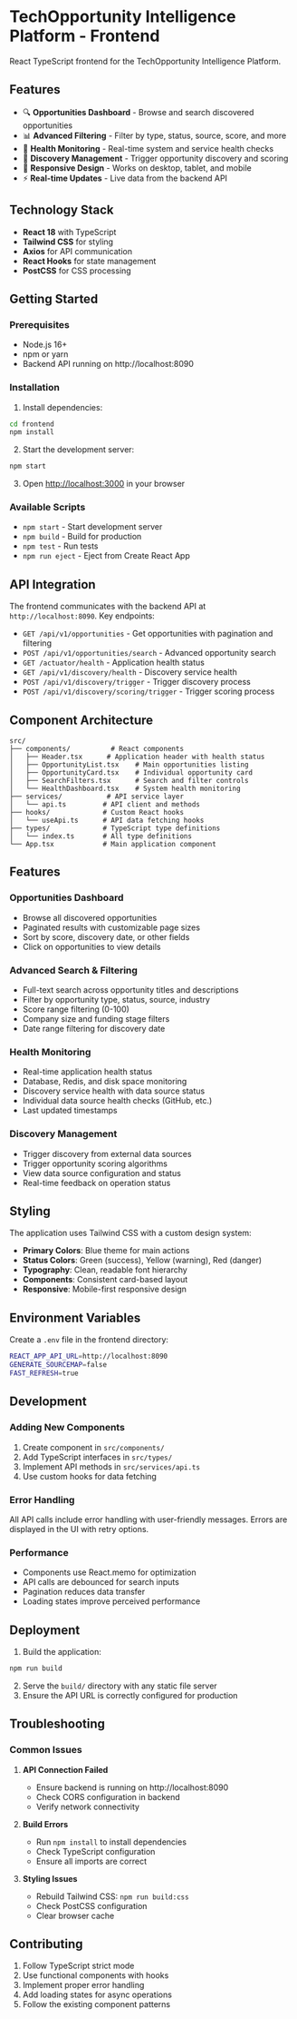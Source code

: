 # TechOpportunity Intelligence Platform - Frontend

React TypeScript frontend for the TechOpportunity Intelligence Platform.

## Features

- 🔍 **Opportunities Dashboard** - Browse and search discovered opportunities
- 📊 **Advanced Filtering** - Filter by type, status, source, score, and more
- 🏥 **Health Monitoring** - Real-time system and service health checks
- 🚀 **Discovery Management** - Trigger opportunity discovery and scoring
- 📱 **Responsive Design** - Works on desktop, tablet, and mobile
- ⚡ **Real-time Updates** - Live data from the backend API

## Technology Stack

- **React 18** with TypeScript
- **Tailwind CSS** for styling
- **Axios** for API communication
- **React Hooks** for state management
- **PostCSS** for CSS processing

## Getting Started

### Prerequisites

- Node.js 16+ 
- npm or yarn
- Backend API running on http://localhost:8090

### Installation

1. Install dependencies:
```bash
cd frontend
npm install
```

2. Start the development server:
```bash
npm start
```

3. Open [http://localhost:3000](http://localhost:3000) in your browser

### Available Scripts

- `npm start` - Start development server
- `npm build` - Build for production
- `npm test` - Run tests
- `npm run eject` - Eject from Create React App

## API Integration

The frontend communicates with the backend API at `http://localhost:8090`. Key endpoints:

- `GET /api/v1/opportunities` - Get opportunities with pagination and filtering
- `POST /api/v1/opportunities/search` - Advanced opportunity search
- `GET /actuator/health` - Application health status
- `GET /api/v1/discovery/health` - Discovery service health
- `POST /api/v1/discovery/trigger` - Trigger discovery process
- `POST /api/v1/discovery/scoring/trigger` - Trigger scoring process

## Component Architecture

```
src/
├── components/          # React components
│   ├── Header.tsx      # Application header with health status
│   ├── OpportunityList.tsx    # Main opportunities listing
│   ├── OpportunityCard.tsx    # Individual opportunity card
│   ├── SearchFilters.tsx      # Search and filter controls
│   └── HealthDashboard.tsx    # System health monitoring
├── services/           # API service layer
│   └── api.ts         # API client and methods
├── hooks/             # Custom React hooks
│   └── useApi.ts      # API data fetching hooks
├── types/             # TypeScript type definitions
│   └── index.ts       # All type definitions
└── App.tsx            # Main application component
```

## Features

### Opportunities Dashboard
- Browse all discovered opportunities
- Paginated results with customizable page sizes
- Sort by score, discovery date, or other fields
- Click on opportunities to view details

### Advanced Search & Filtering
- Full-text search across opportunity titles and descriptions
- Filter by opportunity type, status, source, industry
- Score range filtering (0-100)
- Company size and funding stage filters
- Date range filtering for discovery date

### Health Monitoring
- Real-time application health status
- Database, Redis, and disk space monitoring
- Discovery service health with data source status
- Individual data source health checks (GitHub, etc.)
- Last updated timestamps

### Discovery Management
- Trigger discovery from external data sources
- Trigger opportunity scoring algorithms
- View data source configuration and status
- Real-time feedback on operation status

## Styling

The application uses Tailwind CSS with a custom design system:

- **Primary Colors**: Blue theme for main actions
- **Status Colors**: Green (success), Yellow (warning), Red (danger)
- **Typography**: Clean, readable font hierarchy
- **Components**: Consistent card-based layout
- **Responsive**: Mobile-first responsive design

## Environment Variables

Create a `.env` file in the frontend directory:

```bash
REACT_APP_API_URL=http://localhost:8090
GENERATE_SOURCEMAP=false
FAST_REFRESH=true
```

## Development

### Adding New Components

1. Create component in `src/components/`
2. Add TypeScript interfaces in `src/types/`
3. Implement API methods in `src/services/api.ts`
4. Use custom hooks for data fetching

### Error Handling

All API calls include error handling with user-friendly messages. Errors are displayed in the UI with retry options.

### Performance

- Components use React.memo for optimization
- API calls are debounced for search inputs
- Pagination reduces data transfer
- Loading states improve perceived performance

## Deployment

1. Build the application:
```bash
npm run build
```

2. Serve the `build/` directory with any static file server
3. Ensure the API URL is correctly configured for production

## Troubleshooting

### Common Issues

1. **API Connection Failed**
   - Ensure backend is running on http://localhost:8090
   - Check CORS configuration in backend
   - Verify network connectivity

2. **Build Errors**
   - Run `npm install` to install dependencies
   - Check TypeScript configuration
   - Ensure all imports are correct

3. **Styling Issues**
   - Rebuild Tailwind CSS: `npm run build:css`
   - Check PostCSS configuration
   - Clear browser cache

## Contributing

1. Follow TypeScript strict mode
2. Use functional components with hooks
3. Implement proper error handling
4. Add loading states for async operations
5. Follow the existing component patterns